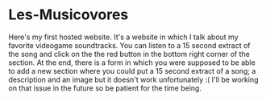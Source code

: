 # Les-Musicovores
Here's my first hosted website. It's a website in which I talk about my favorite videogame soundtracks. You can listen to a 15 second extract of the song and click on the the red button in the bottom right corner of the section. At the end, there is a form in which you were supposed to be able to add a new section where you could put a 15 second extract of a song; a description and an image but it doesn't work unfortunately :( I'll be working on that issue in the future so be patient for the time being.   
